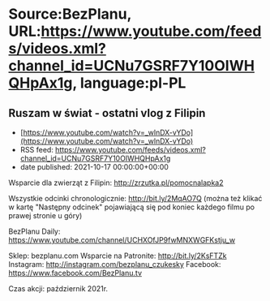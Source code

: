 # Source:BezPlanu, URL:https://www.youtube.com/feeds/videos.xml?channel_id=UCNu7GSRF7Y10OIWHQHpAx1g, language:pl-PL

## Ruszam w świat - ostatni vlog z Filipin
 - [https://www.youtube.com/watch?v=_wlnDX-vYDo](https://www.youtube.com/watch?v=_wlnDX-vYDo)
 - RSS feed: https://www.youtube.com/feeds/videos.xml?channel_id=UCNu7GSRF7Y10OIWHQHpAx1g
 - date published: 2021-10-17 00:00:00+00:00

Wsparcie dla zwierząt z Filipin:
http://zrzutka.pl/pomocnalapka2

Wszystkie odcinki chronologicznie: http://bit.ly/2MqAO7Q
(można też klikać w kartę "Następny odcinek" pojawiającą się pod koniec każdego filmu po prawej stronie u góry)

BezPlanu Daily: https://www.youtube.com/channel/UCHXOfJP9fwMNXWGFKstju_w

Sklep: bezplanu.com
Wsparcie na Patronite: http://bit.ly/2KsFTZk 
Instagram: http://instagram.com/bezplanu_czukesky 
Facebook: https://www.facebook.com/BezPlanu.tv

Czas akcji: październik 2021r.

